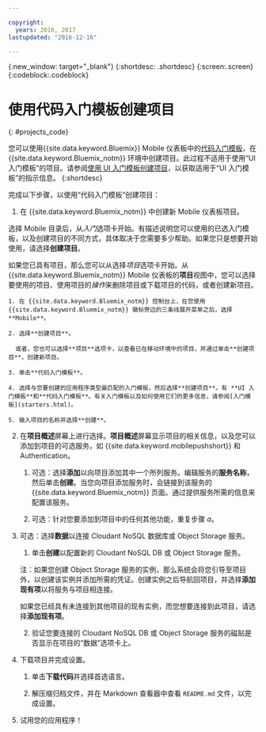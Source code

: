 ```yaml
---

copyright:
  years: 2016, 2017
lastupdated: "2016-12-16"

---
```

{:new_window: target="_blank"}
{:shortdesc: .shortdesc}
{:screen:.screen}
{:codeblock:.codeblock}

# 使用代码入门模板创建项目
{: #projects_code}

您可以使用{{site.data.keyword.Bluemix}} Mobile 仪表板中的[代码入门模板](starters.html#Code_Starter)，在 {{site.data.keyword.Bluemix_notm}} 环境中创建项目。此过程不适用于使用“UI 入门模板”的项目。请参阅[使用 UI 入门模板创建项目](projects_ui.html)，以获取适用于“UI 入门模板”的指示信息。
{:shortdesc}

完成以下步骤，以使用“代码入门模板”创建项目：

1. 在 {{site.data.keyword.Bluemix_notm}} 中创建新 Mobile 仪表板项目。

 选择 Mobile 目录后，从*入门*选项卡开始。有描述说明您可以使用的已选入门模板，以及创建项目的不同方式，具体取决于您需要多少帮助。如果您只是想要开始使用，请选择**创建项目**。

 如果您已具有项目，那么您可以从选择*项目*选项卡开始。从 {{site.data.keyword.Bluemix_notm}} Mobile 仪表板的**项目**视图中，您可以选择要使用的项目、使用项目的*操作*来删除项目或下载项目的代码，或者创建新项目。

	1. 在 {{site.data.keyword.Bluemix_notm}} 控制台上，在您使用 {{site.data.keyword.Bluemix_notm}} 徽标旁边的三条线展开菜单之后，选择 **Mobile**。 
	
	2. 选择**创建项目**。 

	  或者，您也可以选择**项目**选项卡，以查看已在移动环境中的项目，并通过单击**创建项目**，创建新项目。

	3. 单击**代码入门模板**。  

	4. 选择与您要创建的应用程序类型最匹配的入门模板，然后选择**创建项目**。有 **UI 入门模板**和**代码入门模板**。有关入门模板以及如何使用它们的更多信息，请参阅[入门模板](starters.html)。 
	
	5. 输入项目的名称并选择**创建**。
	
2. 在**项目概述**屏幕上进行选择。**项目概述**屏幕显示项目的相关信息，以及您可以添加到项目的可选服务，如 {{site.data.keyword.mobilepushshort}} 和 Authentication。  

	1. 可选：选择**添加**以向项目添加其中一个所列服务。编辑服务的**服务名称**，然后单击**创建**。当您向项目添加服务时，会链接到该服务的 {{site.data.keyword.Bluemix_notm}} 页面。通过提供服务所需的信息来配置该服务。
	
	2. 可选：针对您要添加到项目中的任何其他功能，重复步骤 *a*。

3. 可选：选择**数据**以连接 Cloudant NoSQL 数据库或 Object Storage 服务。
	1. 单击**创建**以配置新的 Cloudant NoSQL DB 或 Object Storage 服务。
	
	注：如果您创建 Object Storage 服务的实例，那么系统会将您引导至项目外，以创建该实例并添加所需的凭证。创建实例之后导航回项目，并选择**添加现有项**以将服务与项目相连接。
	
	如果您已经具有未连接到其他项目的现有实例，而您想要连接到此项目，请选择**添加现有项**。 
	
	2. 验证您要连接的 Cloudant NoSQL DB 或 Object Storage 服务的磁贴是否显示在项目的“数据”选项卡上。

4.  下载项目并完成设置。

    1. 单击**下载代码**并选择首选语言。
   
    2. 解压缩归档文件，并在 Markdown 查看器中查看 `README.md` 文件，以完成设置。

5.  试用您的应用程序！ 


